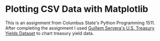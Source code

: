 # Plotting CSV Data with Matplotlib

This is an assignment from Columbus State's Python Programming 1511. After completing the assignment I used [Guillem Servera's U.S. Treasury Yields Dataset](https://www.kaggle.com/datasets/guillemservera/us-treasury-yields-daily) to chart treasury yield data.
